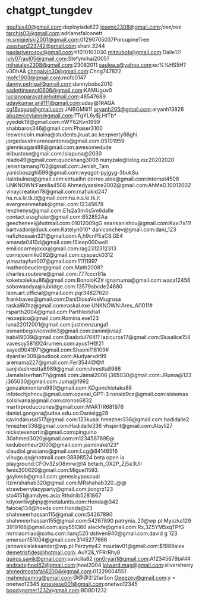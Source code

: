 # chatgpt_tungdev
gouflex40@gmail.com:deployiadell22 
joseno2308@gmail.com:*josejose*
tarchis03@gmail.com:adriamsfalconett
m.smigielski2001@gmail.com:01290705037PorcupineTree
zeeshan223742@gmail.com:shani.3244
paolariverospy@gmail.com:h1010103030
mitzubob@gmail.com:Dalle12!
iuly07raul05@gmail.com:Stefymihai2005?
mihaialex2308@gmail.com:23082011
saulea.s@yahoo.com:ec%%HS5H?v3DhA&
chngalvin30@gmail.com:Chng747822
mofc1903@gmail.com:mofc0147
danny.petrigal@gmail.com:dannybobo2010
sadettinsenol0606@gmail.com:KAMUguv0
lucianoparavati@hotmail.com:48547689
udaykumar.anil111@gmail.com:uday@1RAGA
cg16spyop@gmail.com:JAIBGMIii11
aryanh205@gmail.com:aryanh13826
abuzerceylann@gmail.com:7TgYL6y$j.HtTb*
yyedek19@gmail.com:nWY62Kvn1999
shabbaros346@gmail.com:Phaser3100
leewencoln.maina@students.jkuat.ac.ke:qwerty66ghi
jorgedavidmorenoantonio@gmail.com:05101959
glennisagani88@gmail.com:awesomedude
elibustose@gmail.com:Islapuna@2030
nlado49@gmail.com:quockhang3006
nunyzale@teleg.eu:20202020
jenishtamang702@gmail.com:Jenish_Tam
yanisbouzghi599@gmail.com:wyqgot-pyjgyg-3bukSu
italobulnes@gmail.com:virtualhn
correo.aloe@gmail.com:internet4508
UNKNOWN:Familia4508
Ahmedyassine2002@gmail.com:AhMeD.10012002
vinaycreation78@gmail.com:mafiakid247
ha.n.s.ki.tk.it@gmail.com:ha.n.s.ki.tk.it
evergreenmehak@gmail.com:12345678
lenzhenys@gmail.com:E1s2a3m4s5m6dalle
contact.essghaier@gmail.com:852852Aa
geecheneei@hotmail.com:01012009gG
seankanishov@gmail.com:Kxxi7x11!
bartvador@duck.com:Katelyn010*
daniconchev@gmail.com:dani_123
nafizhossain321@gmail.com:A,h9cnPEaC8.GE4
amanda0410d@gmail.com:!Sleep000well
emiliocornejoxxx@gmail.com:rag2312312313
cornejoemilio092@gmail.com:cyspack0312
yimaztayfun007@gmail.com:11111997
matheobeucler@gmail.com:Math2008?
charles.roubiere@gmail.com:777cccr81a
koketsolekau86@gmail.com:BonoloK2#
ignamuma@gmail.com:waza12456
sobowaodya@iubridge.com:13579abcde24680
leon.art.official@gmail.com:pqr34827620
frankbaves@gmail.com:DaniDiosaVosMugrosa
raskal60hz@gmail.com:raskal.exe
UNKNOWN:Ares_AI1011#
rsparth2004@gmail.com:Parthleekha1
rexxepico@gmail.com:Romina.exe123
luna22012001@gmail.com:justinenzunga1
osmanbegovicevelin3@gmail.com:zanimljivsajt
babi49039@gmail.com:Biaabdul764!?
lazicuros17@gmail.com:Slusalice154
vavesoy581@24rumen.com:ayus1H@21
sayed9041971@gmail.com:Shaoni118109#
dyardler309@outlook.com:Aludyarxdr99
aremama227@gmail.com:Fer3544@@#
sanjidashrestta8989@gmail.com:shrestta8986
Jamalalserhan77@gmail.com:Jamal2006
j365030@gmail.com:JRuma@123
j365030@gmail.com:Juma@1992
gonzalomontero980@gmail.com:XDgonchiotaku88
infotechjohncv@gmail.com:openai_GPT-3
ronald9cz@gmail.com:sistemas
solsilvana@gmail.com:cronos6832
martirproducciones@gmail.com:MARTIR681976
daniel.gongora@udea.edu.co:Danielgg28
kavindakusal517@gmail.com:123kusal
hmezher336@gmail.com:hadidalle2
hmezher336@gmail.com:Hadidalle336
vhspirit@gmail.com:Alayli27
nickstevenortiz@gmail.com:pinguino
30ahmed3020@gmail.com:m123456789E@
kedubonheur2000@gmail.com:jasminake123*
claudiol.graciano@gmail.com:Lcg@84146516
vihugo.qs@hotmail.com:38898524
beta open ia playground:CFOv3ZsO8mrw@!4
beta:h_OX2P_Zj5a3UII
fenix200620@gmail.com:Miguel1593.
gsykesb@gmail.com:genesisypascual
itzmrshahab320@gmail.com:MRshahab320..@@
strawberrylazyparty@gmail.com:jiongrz123
sto4151@amdyes.asia:Rthdnib5281867
kdyowrlivgbjnp@metalunits.com:Honda@342
falocej134@hoxds.com:Honda@23
shahmeerhassan115@gmail.com:54267890
shahmeerhassan155@gmail.com:54267890
patrynia_20@wp.pl:Myszka129
3919168@gmail.com:ajoy551360
aleckfe@gmail.com:Rx,3Z5YM5xqTPfG
mrmiaomiao@sohu.com:liang520
dstiven940@gmail.com:david g 123
emerson151004@gmail.com:3145277666
janowskialeksander@wp.pl:Perzyny42
mauriav01@gmail.com:$1989alex
demetrisfides@hotmail.com:.AuY2&,YFRrRhy8
quiros.savik@gmail.com:savicita82
ron0ryan1@gmail.com:A12345678b###
andradejhoel62@gmail.com:jhoel2004
lalward.mag@gmail.com:silversherry
ahmedmostafa142004@gmail.com:01229004551
mahmdgamng@gmail.com:@@@312far3on
Geeezey@gmail.com:y = onetwo12345
jonesjese001@gmail.com:onetwo12345
boodygamer1232@gmail.com:BDBD1232
